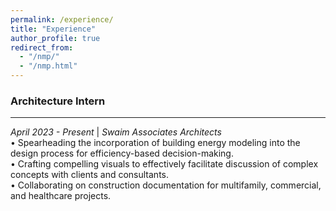```yaml
---
permalink: /experience/
title: "Experience"
author_profile: true
redirect_from: 
  - "/nmp/"
  - "/nmp.html"
---
```


### Architecture Intern
***
*April 2023 - Present* | *Swaim Associates Architects*
<br/>
• Spearheading the incorporation of building energy modeling into the design process for efficiency-based decision-making.
<br/>
• Crafting compelling visuals to effectively facilitate discussion of complex concepts with clients and consultants.
<br/>
• Collaborating on construction documentation for multifamily, commercial, and healthcare projects.
